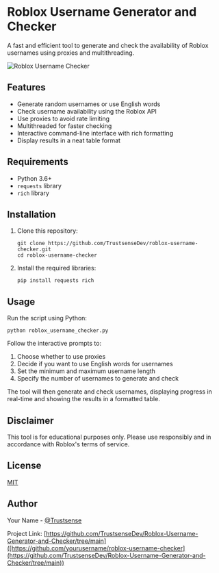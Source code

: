 # Roblox Username Generator and Checker

A fast and efficient tool to generate and check the availability of Roblox usernames using proxies and multithreading.

![Roblox Username Checker](https://media.discordapp.net/attachments/1139969139356733490/1263148396466929847/image.png?ex=66992e1d&is=6697dc9d&hm=d2fe567ee5dec033b9d2e3ab1ca0221543a6b67463ec1adc418eae78764817ba&=&format=webp&quality=lossless&width=1031&height=418)

## Features

- Generate random usernames or use English words
- Check username availability using the Roblox API
- Use proxies to avoid rate limiting
- Multithreaded for faster checking
- Interactive command-line interface with rich formatting
- Display results in a neat table format

## Requirements

- Python 3.6+
- `requests` library
- `rich` library

## Installation

1. Clone this repository:
   ```
   git clone https://github.com/TrustsenseDev/roblox-username-checker.git
   cd roblox-username-checker
   ```

2. Install the required libraries:
   ```
   pip install requests rich
   ```

## Usage

Run the script using Python:

```
python roblox_username_checker.py
```

Follow the interactive prompts to:

1. Choose whether to use proxies
2. Decide if you want to use English words for usernames
3. Set the minimum and maximum username length
4. Specify the number of usernames to generate and check

The tool will then generate and check usernames, displaying progress in real-time and showing the results in a formatted table.

## Disclaimer

This tool is for educational purposes only. Please use responsibly and in accordance with Roblox's terms of service.

## License

[MIT](https://choosealicense.com/licenses/mit/)

## Author

Your Name - [@Trustsense](https://github.com/TrustsenseDev)

Project Link: [https://github.com/TrustsenseDev/Roblox-Username-Generator-and-Checker/tree/main]([https://github.com/yourusername/roblox-username-checker](https://github.com/TrustsenseDev/Roblox-Username-Generator-and-Checker/tree/main))
